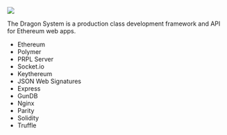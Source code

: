 ![](http://i.imgur.com/NjzAc7S.png)

The Dragon System is a production class development framework and API for Ethereum web apps.

* Ethereum
* Polymer
* PRPL Server
* Socket.io
* Keythereum 
* JSON Web Signatures
* Express
* GunDB
* Nginx
* Parity
* Solidity
* Truffle

